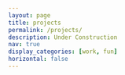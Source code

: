 ```yaml
---
layout: page
title: projects
permalink: /projects/
description: Under Construction
nav: true
display_categories: [work, fun]
horizontal: false
---
```


<!-- pages/projects.md -->

